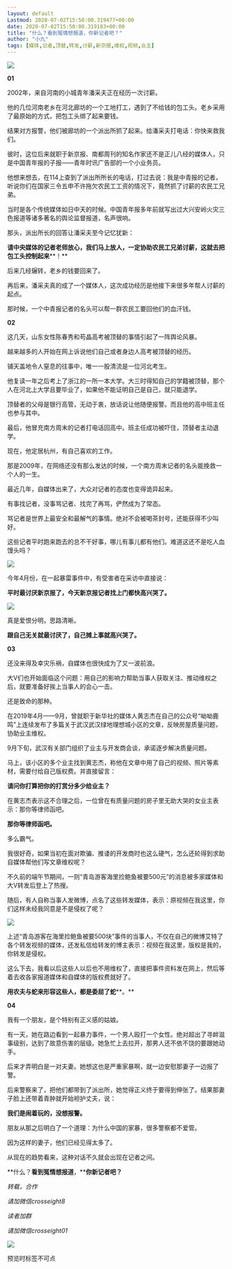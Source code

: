 ```yaml
---
layout: default
Lastmod: 2020-07-02T15:50:00.319477+00:00
date: 2020-07-02T15:50:00.319183+00:00
title: "什么？看到冤情想报道，你新记者吧？"
author: "小九"
tags: [媒体,记者,顶替,转发,讨薪,新京报,维权,视频,业主]
---
```


![](https://images.weserv.nl/?url=https%3A//mmbiz.qpic.cn/mmbiz_png/ah9Lhh7xMsJ8s3oqjudicr5BIVPpj50VbrV6wKBpAsFd0v3JKhJEFW453VKEPcR9XlG0KNibSP57MiabLJSq5I1jQ/640%3Fwx_fmt%3Dpng)

  

  

**01**

  

  

2002年，来自河南的小城青年潘采夫正在经历一次讨薪。

  

他的几位河南老乡在河北廊坊的一个工地打工，遇到了不给钱的包工头。老乡采用了最原始的方式，把包工头绑了起来要钱。

  

结果对方报警，他们被廊坊的一个派出所抓了起来。给潘采夫打电话：你快来救我们。

  

彼时，这位后来就职于新京报、南都周刊的知名作家还不是正儿八经的媒体人，只是中国青年报的子报——青年时讯广告部的一个小业务员。

  

他想来想去，在114上查到了派出所所长的电话，打过去说：我是中青报的记者，听说你们在国家三令五申不许拖欠农民工工资的情况下，竟然抓了讨薪的农民工兄弟。

  

当时是各个传统媒体如日中天的时候。中国青年报多年前就写出过大兴安岭火灾三色报道等诸多著名的舆论监督报道，名声很响。

  

那头，派出所长的回答让潘采夫至今记忆犹新：

  

**请中央媒体的记者老师放心，我们马上放人，一定协助农民工兄弟讨薪，这就去把包工头控制起来****！**

  

后来几经辗转，老乡的钱要回来了。

  

再后来，潘采夫真的成了一个媒体人，这次成功经历是他接下来很多年帮人讨薪的起点。

  

那时候，一个中青报记者的名头可以帮一群农民工要回他们的血汗钱。

  

  

**02**

  

  

这几天，山东女性陈春秀和苟晶高考被顶替的事情引起了一阵舆论风暴。

  

越来越多的人开始在网上诉说他们自己或者身边人高考被顶替的经历。

  

铺天盖地令人窒息的往事中，唯一一股清流是一位河北考生。

  

他复读一年之后考上了浙江的一所一本大学。大三时得知自己的学籍被顶替，那个人在河北上大学且要毕业了，如果他不能证明自己是自己，就只能退学。

  

顶替者的父母是银行高管，无动于衷，放话说让他随便报警。而且他的高中班主任也参与其中。

  

最后，他冒充南方周末的记者打电话回高中。班主任成功被吓住，顶替者主动退学。

  

现在，他定居杭州，有自己喜欢的工作。

  

那是2009年，在网络还没有那么发达的时候，一个南方周末记者的名头能挽救一个人的一生。

  

最近几年，自媒体出来了，大众对记者的态度也变得诡异起来。

  

有事找记者，没事骂记者、找完了再骂，俨然成为了常态。

  

骂记者是世界上最安全和最解气的事情。绝对不会被喝茶封号，还能获得不少叫好。

  

这些记者平时跑来跑去的总不干好事，哪儿有事儿都有他们。难道这还不是吃人血馒头吗？

![](https://images.weserv.nl/?url=https%3A//mmbiz.qpic.cn/mmbiz_png/ah9Lhh7xMsJ8s3oqjudicr5BIVPpj50VbgchRuzWTrTF9qRuyYibrgKmxV2rQ0gtyQCQv8y91DPkWCSVZJZl9zIw/640%3Fwx_fmt%3Dpng)

  

今年4月份，在一起暴雷事件中，有受害者在采访中直接说：

  

**平时****最讨厌新京报了，今天新京报记者找上门都快高兴哭了****。**

![](https://images.weserv.nl/?url=https%3A//mmbiz.qpic.cn/mmbiz_png/ah9Lhh7xMsJ8s3oqjudicr5BIVPpj50Vbc4V6x4SxjhfiaHVBZywBXKqNibQGDwXEs8icialLZ8mLPichRhGmEGBEd2Q/640%3Fwx_fmt%3Dpng)

  

真是爱恨分明，思路清晰。

  

**跟自己无关就最讨厌了，自己摊上事就高兴哭了。**

  

  

**03**

  

  

还没来得及幸灾乐祸，自媒体也很快成为了又一波前浪。

  

大V们也开始面临这个问题：用自己的影响力帮助当事人获取关注、推动维权之后，就要准备好挨上当事人的会心一击。

  

还是致命的那种。

  

在2019年4月——9月，曾就职于新华社的媒体人黄志杰在自己的公众号“呦呦鹿鸣”上连续发布了多篇关于武汉武汉绿地理想城小区的文章，反映房屋质量问题，协助业主维权。

  

9月下旬，武汉有关部门组织了业主与开发商会谈，承诺逐步解决质量问题。

  

马上，该小区的多个业主找到黄志杰，称他在文章中用了自己的视频、照片等素材，需要付给自己版权费。并直接留言：

  

**请问你打算把你的打赏分多少给业主？**

  

在黄志杰表示这不合理之后，一位曾在有质量问题的房子里无助大哭的女业主表示：那你等律师函吧。

  

**那你等律师函吧。**

  

多么霸气。

  

我很好奇，如果当初在面对欺骗、推诿的开发商时也这么硬气，怎么还轮得到求助自媒体帮他们写文章维权呢？

  

不久前的端午节期间，一则“青岛游客海里捡鲍鱼被要500元”的消息被多家媒体和大V转发后登上了热搜。

  

随后，有人自称当事人发微博，点名了这些转发媒体，表示：原视频在我这里，你们这样未经我同意是不是侵权了呢？

![](https://images.weserv.nl/?url=https%3A//mmbiz.qpic.cn/mmbiz_png/ah9Lhh7xMsJ8s3oqjudicr5BIVPpj50Vbia3cXiaxmqJVjLySH21m6rEkpPWE8nfkl3KibOg60EOtQLHiagAumBugag/640%3Fwx_fmt%3Dpng)

  

上述“青岛游客在海里捡鲍鱼被要500块”事件的当事人，不仅在自己的微博艾特了各个转发视频的媒体，还发私信给转发的博主表示：视频在我这里，版权是我的，你转发是侵权。

  

这么下去，我看以后这些人以后也不用维权了，直接把事件资料发在网上，然后等着去收各家报道媒体和自媒体的版权费就好了。

  

**用农夫与蛇来形容这些人，都是委屈了蛇****。**

  

  

**04**

  

  

我有一个朋友，是个特别有正义感的姑娘。

  

有一天，她在路边看到一起暴力事件，一个男人殴打一个女性。绝对超出了寻衅滋事级别，达到了故意伤害的层级。她急忙上去拉开，那男人还不依不饶的要跟她动手。

  

后来才弄明白是一对夫妻。她想这也是严重家暴啊，就一边安慰那妻子一边报了警。

  

后来警察来了，把他们都带到了派出所，她觉得正义终于要得到伸张了。结果那妻子脸上还带着青肿就开始袒护丈夫，说：

  

**我们是闹着玩的，没想报警。**

  

朋友从那之后明白了一个道理：为什么中国的家暴，很多警察都不爱管。

  

因为这样的妻子，他们已经见得太多了。

  

从现在的趋势看来，这种对话不久就会出现在记者之间。

  

**什么？****看到冤情想报道****，****你新记者吧？**

  

_转载，合作_

_请加微信crosseight8_

_读者加群_  

_请加微信crosseight01_

![](https://images.weserv.nl/?url=https%3A//mmbiz.qpic.cn/mmbiz_jpg/ah9Lhh7xMsIzSRGiawaibevK8aBK6dEmGCiaFj8bsGTiaPbiaDvxcrYuzsNichofPmDlfvT1uN61KAkgCoSZicAicsf7ng/640%3Fwx_fmt%3Djpeg)

  

预览时标签不可点

